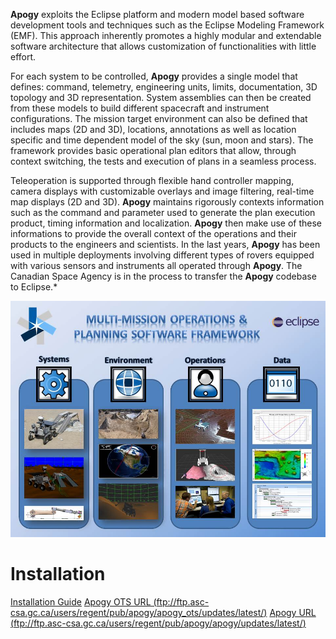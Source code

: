 **Apogy** exploits the Eclipse platform and modern model based software development tools and techniques such as the Eclipse Modeling Framework (EMF). This approach inherently promotes a highly modular and extendable software architecture that allows customization of functionalities with little effort.

For each system to be controlled, **Apogy** provides a single model that defines: command, telemetry, engineering units, limits, documentation, 3D topology and 3D representation. System assemblies can then be created from these models to build different spacecraft and instrument configurations. The mission target environment can also be defined that includes maps (2D and 3D), locations, annotations as well as location specific and time dependent model of the sky (sun, moon and stars). The framework provides basic operational plan editors that allow, through context switching, the tests and execution of plans in a seamless process.

Teleoperation is supported through flexible hand controller mapping, camera displays with customizable overlays and image filtering, real-time map displays (2D and 3D). **Apogy** maintains rigorously contexts information such as the command and parameter used to generate the plan execution product, timing information and localization. **Apogy** then make use of these informations to provide the overall context of the operations and their products to the engineers and scientists. In the last years, **Apogy** has been used in multiple deployments involving different types of rovers equipped with various sensors and instruments all operated through **Apogy**.  The Canadian Space Agency is in the process to transfer the **Apogy** codebase to Eclipse.* 

![Apogy Overview](/doc/org.eclipse.symphony.doc/resources/main/apogy_overview.jpg "Apogy Overview")

# Installation #
[Installation Guide](ftp://ftp.asc-csa.gc.ca/users/regent/pub/apogy/installation.html)
[Apogy OTS URL (ftp://ftp.asc-csa.gc.ca/users/regent/pub/apogy/apogy_ots/updates/latest/)](ftp://ftp.asc-csa.gc.ca/users/regent/pub/apogy/apogy_ots/updates/latest/)
[Apogy URL (ftp://ftp.asc-csa.gc.ca/users/regent/pub/apogy/apogy/updates/latest/)](ftp://ftp.asc-csa.gc.ca/users/regent/pub/apogy/apogy/updates/latest/)